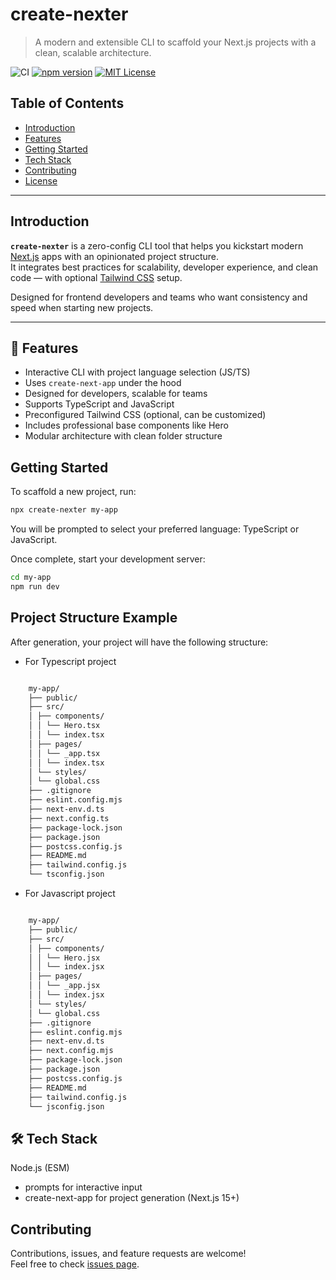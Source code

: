 # create-nexter

> A modern and extensible CLI to scaffold your Next.js projects with a clean, scalable architecture.


![CI](https://github.com/msz-tech/create-nexter/actions/workflows/ci.yaml/badge.svg?branch=main&style=flat-square)
[![npm version](https://img.shields.io/npm/v/create-nexter?style=flat-square)](https://www.npmjs.com/package/create-nexter)
[![MIT License](https://img.shields.io/badge/license-MIT-blue.svg?style=flat-square)](LICENSE)

## Table of Contents

- [Introduction](#introduction)
- [Features](#-features)
- [Getting Started](#getting-started)
- [Tech Stack](#-tech-stack)
- [Contributing](#contributing)
- [License](#license)

---

## Introduction

**`create-nexter`** is a zero-config CLI tool that helps you kickstart modern [Next.js](https://nextjs.org/) apps with an opinionated project structure.  
It integrates best practices for scalability, developer experience, and clean code — with optional [Tailwind CSS](https://tailwindcss.com/) setup.

Designed for frontend developers and teams who want consistency and speed when starting new projects.

---

## 🚀 Features

- Interactive CLI with project language selection (JS/TS)
- Uses `create-next-app` under the hood
- Designed for developers, scalable for teams
- Supports TypeScript and JavaScript  
- Preconfigured Tailwind CSS (optional, can be customized)  
- Includes professional base components like Hero  
- Modular architecture with clean folder structure



## Getting Started

To scaffold a new project, run:

```bash
npx create-nexter my-app
```

You will be prompted to select your preferred language: TypeScript or JavaScript.

Once complete, start your development server:

```bash
cd my-app
npm run dev
```
## Project Structure Example

After generation, your project will have the following structure:

- For Typescript project
```bash

    my-app/
    ├── public/
    ├── src/
    │ ├── components/
    │ │ └── Hero.tsx
    │ │ └── index.tsx
    │ ├── pages/
    │ │ └── _app.tsx
    │ │ └── index.tsx
    │ └── styles/
    │ └── global.css
    ├── .gitignore
    ├── eslint.config.mjs
    ├── next-env.d.ts
    ├── next.config.ts
    ├── package-lock.json
    ├── package.json
    ├── postcss.config.js
    ├── README.md
    ├── tailwind.config.js
    └── tsconfig.json

```
- For Javascript project
```bash

    my-app/
    ├── public/
    ├── src/
    │ ├── components/
    │ │ └── Hero.jsx
    │ │ └── index.jsx
    │ ├── pages/
    │ │ └── _app.jsx
    │ │ └── index.jsx
    │ └── styles/
    │ └── global.css
    ├── .gitignore
    ├── eslint.config.mjs
    ├── next-env.d.ts
    ├── next.config.mjs
    ├── package-lock.json
    ├── package.json
    ├── postcss.config.js
    ├── README.md
    ├── tailwind.config.js
    └── jsconfig.json

```


## 🛠 Tech Stack
Node.js (ESM)

- prompts for interactive input  
- create-next-app for project generation (Next.js 15+)  

## Contributing

Contributions, issues, and feature requests are welcome!  
Feel free to check [issues page](https://github.com/msz-tech/create-nexter/issues).
